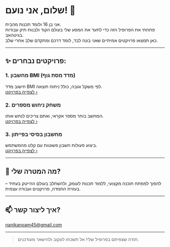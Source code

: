 # שלום, אני נועם! 👋

אני בן 16 ולומד תכנות מהבית.  
פתחתי את הפרופיל הזה כדי לתעד את המסע שלי בעולם הקוד ולבנות תיק עבודות בגיטהאב.  
כאן תמצאו פרויקטים אמיתיים שאני בונה לבד, לומד דרכם ומתקדם שלב אחרי שלב.

---

## ✨ פרויקטים נבחרים:

### 1. מחשבון BMI (מדד מסת גוף)
חישוב מדד BMI לפי משקל וגובה, כולל ניתוח תוצאה.  
[לצפייה בפרויקט ›](https://github.com/Noam-Starter/bmi-calculator)

### 2. משחק ניחוש מספרים
המחשב בוחר מספר אקראי, ואתם צריכים לנחש אותו.  
[לצפייה בפרויקט ›](https://github.com/Noam-Starter/simple-calculator)

### 3. מחשבון בסיסי בפייתון
ביצוע פעולות חשבון פשוטות עם קלט מהמשתמש.  
[לצפייה בפרויקט ›](https://github.com/Noam-Starter/simple-calculator)

---

## 🎯 מה המטרה שלי?

להפוך למפתח תוכנה מקצועי, ללמוד תכנות לעומק, ולהשתלב בעולם ההייטק בעתיד – בעזרת התמדה, פרויקטים ועבודה עצמית.

---

## 📫 איך ליצור קשר?

nanikanoam45@gmail.com

---

> תודה שצפיתם בפרופיל שלי! אל תשכחו לעקוב ולהישאר מעודכנים.


<!--
**Noam-Starter/Noam-Starter** is a ✨ _special_ ✨ repository because its `README.md` (this file) appears on your GitHub profile.

Here are some ideas to get you started:

- 🔭 I’m currently working on ...
- 🌱 I’m currently learning ...
- 👯 I’m looking to collaborate on ...
- 🤔 I’m looking for help with ...
- 💬 Ask me about ...
- 📫 How to reach me: ...
- 😄 Pronouns: ...
- ⚡ Fun fact: ...
-->
